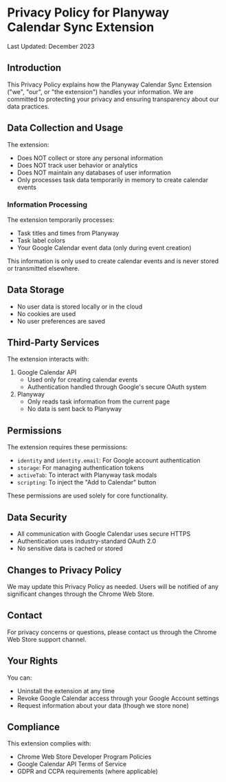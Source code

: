 # Privacy Policy for Planyway Calendar Sync Extension

Last Updated: December 2023

## Introduction
This Privacy Policy explains how the Planyway Calendar Sync Extension ("we", "our", or "the extension") handles your information. We are committed to protecting your privacy and ensuring transparency about our data practices.

## Data Collection and Usage
The extension:
- Does NOT collect or store any personal information
- Does NOT track user behavior or analytics
- Does NOT maintain any databases of user information
- Only processes task data temporarily in memory to create calendar events

### Information Processing
The extension temporarily processes:
- Task titles and times from Planyway
- Task label colors
- Your Google Calendar event data (only during event creation)

This information is only used to create calendar events and is never stored or transmitted elsewhere.

## Data Storage
- No user data is stored locally or in the cloud
- No cookies are used
- No user preferences are saved

## Third-Party Services
The extension interacts with:
1. Google Calendar API
   - Used only for creating calendar events
   - Authentication handled through Google's secure OAuth system
2. Planyway
   - Only reads task information from the current page
   - No data is sent back to Planyway

## Permissions
The extension requires these permissions:
- `identity` and `identity.email`: For Google account authentication
- `storage`: For managing authentication tokens
- `activeTab`: To interact with Planyway task modals
- `scripting`: To inject the "Add to Calendar" button

These permissions are used solely for core functionality.

## Data Security
- All communication with Google Calendar uses secure HTTPS
- Authentication uses industry-standard OAuth 2.0
- No sensitive data is cached or stored

## Changes to Privacy Policy
We may update this Privacy Policy as needed. Users will be notified of any significant changes through the Chrome Web Store.

## Contact
For privacy concerns or questions, please contact us through the Chrome Web Store support channel.

## Your Rights
You can:
- Uninstall the extension at any time
- Revoke Google Calendar access through your Google Account settings
- Request information about your data (though we store none)

## Compliance
This extension complies with:
- Chrome Web Store Developer Program Policies
- Google Calendar API Terms of Service
- GDPR and CCPA requirements (where applicable)
